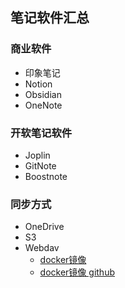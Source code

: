 ## 笔记软件汇总

### 商业软件
* 印象笔记
* Notion
* Obsidian
* OneNote

### 开软笔记软件
* Joplin
* GitNote
* Boostnote

### 同步方式
* OneDrive
* S3
* Webdav
   - [docker镜像](https://hub.docker.com/r/ionelmc/webdav)
   - [docker镜像 github](https://github.com/erikluo/docker-webdav/)
